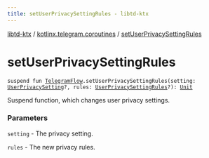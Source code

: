 ```yaml
---
title: setUserPrivacySettingRules - libtd-ktx
---
```


[libtd-ktx](../index.html) / [kotlinx.telegram.coroutines](index.html) / [setUserPrivacySettingRules](./set-user-privacy-setting-rules.html)

# setUserPrivacySettingRules

`suspend fun `[`TelegramFlow`](../kotlinx.telegram.core/-telegram-flow/index.html)`.setUserPrivacySettingRules(setting: `[`UserPrivacySetting`](https://tdlibx.github.io/td/docs/org/drinkless/td/libcore/telegram/TdApi/UserPrivacySetting.html)`?, rules: `[`UserPrivacySettingRules`](https://tdlibx.github.io/td/docs/org/drinkless/td/libcore/telegram/TdApi/UserPrivacySettingRules.html)`?): `[`Unit`](https://kotlinlang.org/api/latest/jvm/stdlib/kotlin/-unit/index.html)

Suspend function, which changes user privacy settings.

### Parameters

`setting` - The privacy setting.

`rules` - The new privacy rules.